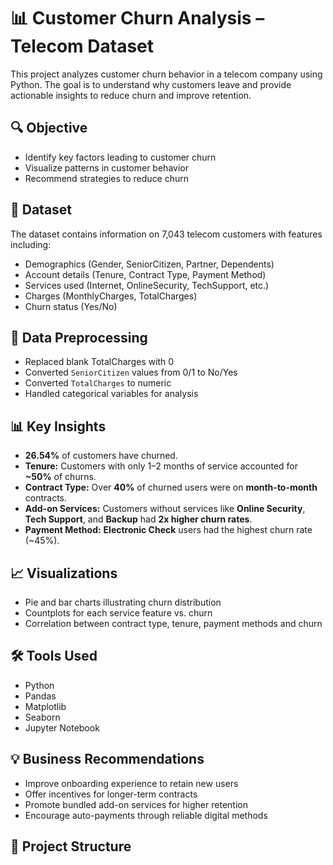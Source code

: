 # 📊 Customer Churn Analysis – Telecom Dataset

This project analyzes customer churn behavior in a telecom company using Python. The goal is to understand why customers leave and provide actionable insights to reduce churn and improve retention.

## 🔍 Objective

- Identify key factors leading to customer churn
- Visualize patterns in customer behavior
- Recommend strategies to reduce churn

## 📁 Dataset

The dataset contains information on 7,043 telecom customers with features including:

- Demographics (Gender, SeniorCitizen, Partner, Dependents)
- Account details (Tenure, Contract Type, Payment Method)
- Services used (Internet, OnlineSecurity, TechSupport, etc.)
- Charges (MonthlyCharges, TotalCharges)
- Churn status (Yes/No)

## 🧹 Data Preprocessing

- Replaced blank TotalCharges with 0
- Converted `SeniorCitizen` values from 0/1 to No/Yes
- Converted `TotalCharges` to numeric
- Handled categorical variables for analysis

## 📊 Key Insights

- **26.54%** of customers have churned.
- **Tenure:** Customers with only 1–2 months of service accounted for **~50%** of churns.
- **Contract Type:** Over **40%** of churned users were on **month-to-month** contracts.
- **Add-on Services:** Customers without services like **Online Security**, **Tech Support**, and **Backup** had **2x higher churn rates**.
- **Payment Method:** **Electronic Check** users had the highest churn rate (~45%).

## 📈 Visualizations

- Pie and bar charts illustrating churn distribution
- Countplots for each service feature vs. churn
- Correlation between contract type, tenure, payment methods and churn

## 🛠️ Tools Used

- Python
- Pandas
- Matplotlib
- Seaborn
- Jupyter Notebook

## 💡 Business Recommendations

- Improve onboarding experience to retain new users
- Offer incentives for longer-term contracts
- Promote bundled add-on services for higher retention
- Encourage auto-payments through reliable digital methods

## 📂 Project Structure

  

